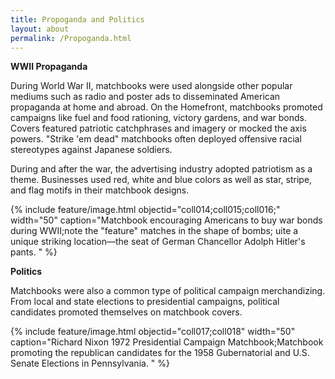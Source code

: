 ```yaml
---
title: Propoganda and Politics
layout: about
permalink: /Propoganda.html
---
```


<b>WWII Propaganda</b>

During World War II, matchbooks were used alongside other popular mediums such as radio and poster ads to disseminated American propaganda at home and abroad.
On the Homefront, matchbooks promoted campaigns like fuel and food rationing, victory gardens, and war bonds. Covers featured patriotic catchphrases and imagery or mocked the axis powers. "Strike 'em dead" matchbooks often deployed offensive racial stereotypes against Japanese soldiers. 

During and after the war, the advertising industry adopted patriotism as a theme. Businesses used red, white and blue colors as well as star, stripe, and flag motifs in their matchbook designs.

{% include feature/image.html objectid="coll014;coll015;coll016;" width="50" caption="Matchbook encouraging Americans to buy war bonds during WWII;note the "feature" matches in the shape of bombs; uite a unique striking location—the seat of German Chancellor Adolph Hitler's pants. " %}


<b>Politics</b>

Matchbooks were also a common type of political campaign merchandizing. From local and state elections to presidential campaigns, political candidates promoted themselves on matchbook covers. 

{% include feature/image.html objectid="coll017;coll018" width="50" caption="Richard Nixon 1972 Presidential Campaign Matchbook;Matchbook promoting the republican candidates for the 1958 Gubernatorial and U.S.  Senate Elections in Pennsylvania. " %}
